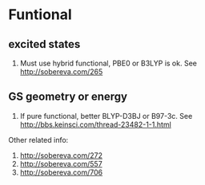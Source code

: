 # Funtional

## excited states
1. Must use hybrid functional, PBE0 or B3LYP is ok. See http://sobereva.com/265

## GS geometry or energy
1. If pure functional, better BLYP-D3BJ or B97-3c. See http://bbs.keinsci.com/thread-23482-1-1.html

Other related info: 
1. http://sobereva.com/272
2. http://sobereva.com/557
3. http://sobereva.com/706
